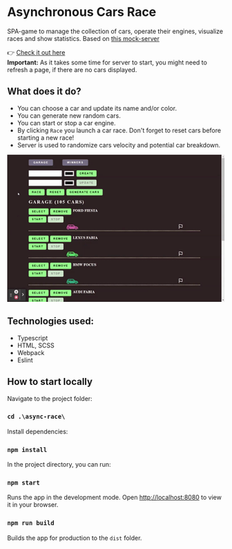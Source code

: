 # Asynchronous Cars Race

SPA-game to manage the collection of cars, operate their engines, visualize races and show statistics. Based on [this mock-server](https://github.com/mikhama/async-race-api)

👉 [Check it out here](https://github.com/mikhama/async-race-api)<br>
**Important:** As it takes some time for server to start, you might need to refresh a page, if there are no cars displayed.

## What does it do?

- You can choose a car and update its name and/or color.
- You can generate new random cars.
- You can start or stop a car engine.
- By clicking `Race` you launch a car race. Don't forget to reset cars before starting a new race!
- Server is used to randomize cars velocity and potential car breakdown.

![Car race](./async-race/src/assets/asynchronous%20race.gif)

## Technologies used:

- Typescript
- HTML, SCSS
- Webpack
- Eslint

## How to start locally

Navigate to the project folder:

### `cd .\async-race\`

Install dependencies:

### `npm install`

In the project directory, you can run:

### `npm start`

Runs the app in the development mode.
Open [http://localhost:8080](http://localhost:8080) to view it in your browser.

### `npm run build`

Builds the app for production to the `dist` folder.
